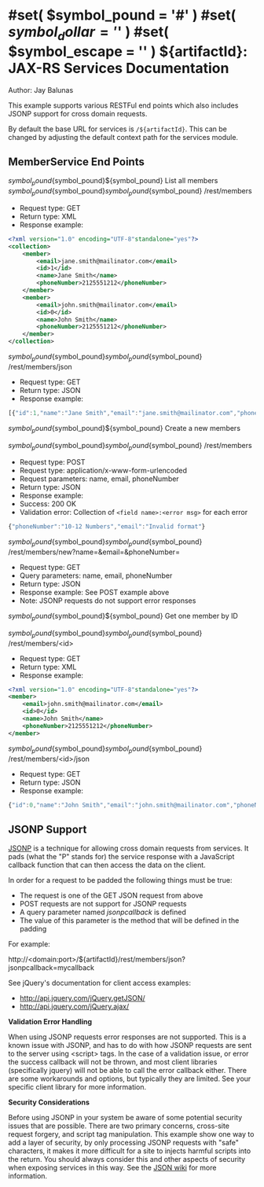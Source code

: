 #set( $symbol_pound = '#' )
#set( $symbol_dollar = '$' )
#set( $symbol_escape = '\' )
${artifactId}: JAX-RS Services Documentation 
=======================================================
Author: Jay Balunas

This example supports various RESTFul end points which also includes JSONP support for cross domain requests.

By default the base URL for services is `/${artifactId}`.  This can be changed by adjusting the default context path for the services module.

MemberService End Points
------------------------

${symbol_pound}${symbol_pound}${symbol_pound} List all members
${symbol_pound}${symbol_pound}${symbol_pound}${symbol_pound} /rest/members

* Request type: GET
* Return type: XML
* Response example:

```xml
<?xml version="1.0" encoding="UTF-8"standalone="yes"?>
<collection>
    <member>
        <email>jane.smith@mailinator.com</email>
        <id>1</id>
        <name>Jane Smith</name>
        <phoneNumber>2125551212</phoneNumber>
    </member>
    <member>
        <email>john.smith@mailinator.com</email>
        <id>0</id>
        <name>John Smith</name>
        <phoneNumber>2125551212</phoneNumber>
    </member>
</collection>
```

${symbol_pound}${symbol_pound}${symbol_pound}${symbol_pound} /rest/members/json

* Request type: GET
* Return type: JSON
* Response example:

```javascript
[{"id":1,"name":"Jane Smith","email":"jane.smith@mailinator.com","phoneNumber":"2125551212"},{"id":0,"name":"John Smith","email":"john.smith@mailinator.com","phoneNumber":"2125551212"}]
```

${symbol_pound}${symbol_pound}${symbol_pound} Create a new members

${symbol_pound}${symbol_pound}${symbol_pound}${symbol_pound} /rest/members

* Request type: POST
* Request type: application/x-www-form-urlencoded
* Request parameters: name, email, phoneNumber
* Return type: JSON
* Response example:
 * Success: 200 OK
 * Validation error: Collection of `<field name>:<error msg>` for each error

```JavaScript
{"phoneNumber":"10-12 Numbers","email":"Invalid format"}
```

${symbol_pound}${symbol_pound}${symbol_pound}${symbol_pound} /rest/members/new?name=&email=&phoneNumber=
* Request type: GET
* Query parameters: name, email, phoneNumber
* Return type: JSON
* Response example: See POST example above
 * Note: JSONP requests do not support error responses

${symbol_pound}${symbol_pound}${symbol_pound} Get one member by ID

${symbol_pound}${symbol_pound}${symbol_pound}${symbol_pound} /rest/members/\<id>
* Request type: GET
* Return type: XML
* Response example:

```xml
<?xml version="1.0" encoding="UTF-8"standalone="yes"?>
<member>
    <email>john.smith@mailinator.com</email>
    <id>0</id>
    <name>John Smith</name>
    <phoneNumber>2125551212</phoneNumber>
</member>
```

${symbol_pound}${symbol_pound}${symbol_pound}${symbol_pound} /rest/members/\<id>/json
* Request type: GET
* Return type: JSON
* Response example:

```javascript
{"id":0,"name":"John Smith","email":"john.smith@mailinator.com","phoneNumber":"2125551212"}
```

JSONP Support
-------------

[JSONP](http://en.wikipedia.org/wiki/JSONP) is a technique for allowing cross domain requests from services.  It pads (what the "P" stands for) the service response with a JavaScript callback function that can then access the data on the client.

In order for a request to be padded the following things must be true:

* The request is one of the GET JSON request from above
 * POST requests are not support for JSONP requests
* A query parameter named *jsonpcallback* is defined
 * The value of this parameter is the method that will be defined in the padding

For example:

  http://\<domain:port>/${artifactId}/rest/members/json?jsonpcallback=mycallback
  
See jQuery's documentation for client access examples:

* http://api.jquery.com/jQuery.getJSON/
* http://api.jquery.com/jQuery.ajax/

__Validation Error Handling__

When using JSONP requests error responses are not supported.  This is a known issue with JSONP, and has to do with how JSONP requests are sent to the server using \<script> tags.  In the case of a validation issue, or error the success callback will not be thrown, and most client libraries (specifically jquery) will not be able to call the error callback either.  There are some workarounds and options, but typically they are limited.  See your specific client library for more information.

__Security Considerations__

Before using JSONP in your system be aware of some potential security issues that are possible.  There are two primary concerns, cross-site request forgery, and script tag manipulation.  This example show one way to add a layer of security, by only processing JSONP requests with "safe" characters, it makes it more difficult for a site to injects harmful scripts into the return.  You should always consider this and other aspects of security when exposing services in this way.  See the [JSON wiki](http://en.wikipedia.org/wiki/JSONP) for more information.  

